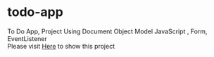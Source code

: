 # todo-app
To Do App, Project Using Document Object Model JavaScript , Form, EventListener
<br>
Please visit [Here](https://ervinanovlianti.github.io/todo-app/) to show this project
